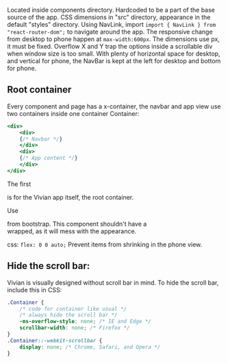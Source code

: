 Located inside components directory.
Hardcoded to be a part of the base source of the app.
CSS dimensions in "src" directory, appearance in the default "styles" directory.
Using NavLink, import `import { NavLink } from "react-router-dom";` to navigate around the app.
The responsive change from desktop to phone happen at `max-width:600px`. The dimensions use px, it must be fixed.
Overflow X and Y trap the options inside a scrollable div when window size is too small.
With plenty of horizontal space for desktop, and vertical for phone, the NavBar is kept at the left for desktop and bottom for phone.

Root container
---
Every component and page has a x-container, the navbar and app view use two containers inside one container
Container:
```jsx
<div>
    <div>
    {/* Navbar */}
    </div>
    <div>
    {/* App content */}
    </div>
</div>
```

The first <div> is for the Vivian app itself, the root container.

Use <Nav> from bootstrap. This component shouldn't have a <div> wrapped, as it will mess with the appearance.

css:
`flex: 0 0 auto;`
Prevent items from shrinking in the phone view.

Hide the scroll bar:
---
Vivian is visually designed without scroll bar in mind. To hide the scroll bar, include this in CSS:

```css
.Container {
    /* code for container like usual */
    /* always hide the scroll bar */
    -ms-overflow-style: none; /* IE and Edge */
    scrollbar-width: none; /* Firefox */
}
.Container::-webkit-scrollbar {
    display: none; /* Chrome, Safari, and Opera */
}
```
